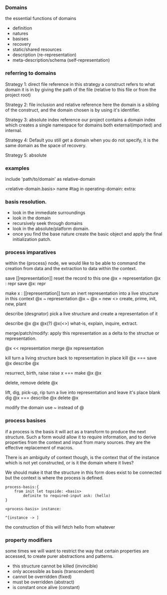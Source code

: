 ### Domains

the essential functions of domains  

- definition
 -  natures
 -  basises
- recovery
- static/shared resources
- description (re-representation)
- meta-description/schema (self-representation)

### referring to domains

Strategy 1: direct file reference
in this strategy a construct refers to what domain it is in by giving the path of the file (relative to this file or from the project root)

Strategy 2: file inclusion and relative reference
here the domain is a sibling of the construct, and the domain chosen is by using it's identifier. 

Strategy 3: absolute index reference
our project contains a domain index which creates a single namespace for domains both external(imported) and internal.

Strategy 4: Default
you still get a domain when you do not specify, it is the same domain as the space of recovery.

Strategy 5: absolute

### examples

include 'path/to/domain' as relative-domain

<relative-domain.basis> name #tag in operating-domain:
    extra:

### basis resolution.

- look in the immediate surroundings
- look in the domain
- recursively seek through domains
- look in the absolute/platform domain.
- once you find the base nature create the basic object and apply the final initialization patch.

### process imparatives

within the {process} node, we would like to be able to command the creation from data and the extraction to data within the context.

save [[representation]] reset the record to this one
@x = representation
@x : repr
save @x: repr

make x : [[representation]]  turn an inert representation into a live structure in this context
@x ~ representation
@x ~ <basis> 
@x = new <> 
create, prime, init, new, plant

describe (desgnator) pick a live structure and create a representation of it

describe @x
@x<basis>
@x(?)
@x(<>)
what-is, explain, inquire, extract. 

merge/patch/modify: apply this representation as a delta to the structue or representation.

@x << representation
merge @x representation

kill turn a living structure back to representation in place
kill @x === save @x describe @x

resurrect, birth, raise
raise x === make @x @x

delete, remove
delete @x
 
lift, dig, pick-up, rip turn a live into representation and leave it's place blank
dig @x === describe @x delete @x

modify the domain 
use ~ instead of @

### process basises
if a process is the basis it will act as a transform to produce the next structure. Such a form would allow it to require information, and to derive properties from the context and input from many sources. they are the effective replacement of macros.

There is an ambiguity of context though, is the context that of the instance which is not yet constructed, or is it the domain where it lives?

We should make it that the structure in this form does exist to be connected but the context is where the process is defined.
```
process-basis:{
    from init let topside: <basis> 
        definite to required-input ask: (hello)
}

<process-basis> instance: 
    
^[instance -> ]
```

the construction of this will fetch hello from whatever

### property modifiers
some times we will want to restrict the way that certain properties are accessed, to create purer abstractions and patterns.

- this structure cannot be killed (invincible) 
- only accessible as basis (transcendent)
- cannot be overridden (fixed)
- must be overridden (abstract) 
- is constant once alive (constant)
